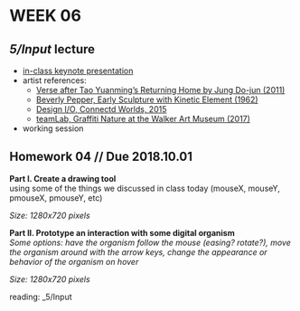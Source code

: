 # WEEK 06 

## _5/Input_ lecture
- [in-class keynote presentation](https://github.com/johnbcarpenter/USC_IML288/blob/master/PDF/20180924_INPUT.pdf)  
- artist references:
  - [Verse after Tao Yuanming’s Returning Home by Jung Do-jun (2011)](http://portlandartmuseum.us/mwebcgi/mweb.exe?request=record;id=20252;type=701)  
  - [Beverly Pepper, Early Sculpture with Kinetic Element (1962)](https://www.artsy.net/article/artsy-editorial-11-female-minimalists-you-should-know)  
  - [Design I/O, Connectd Worlds, 2015](http://design-io.com/projects/ConnectedWorlds/)  
  - [teamLab, Graffiti Nature at the Walker Art Museum (2017)](https://walkerart.org/press-releases/2017/virtual-ecosystems-dissolve-boundaries-betwee)  
- working session  

## Homework 04 // Due 2018.10.01
**Part I. Create a drawing tool**  
using some of the things we discussed in class today (mouseX, mouseY, pmouseX, pmouseY, etc)  
    
_Size: 1280x720 pixels_  
  
**Part II. Prototype an interaction with some digital organism**  
_Some options: have the organism follow the mouse (easing? rotate?), move the organism around with the arrow keys, change the appearance or behavior of the organism on hover_  
  
_Size: 1280x720 pixels_   

reading: _5/Input 
